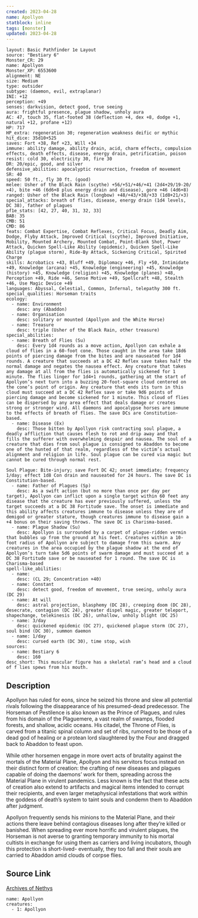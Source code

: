```yaml
---
created: 2023-04-28
name: Apollyon
statblock: inline
tags: [monster]
updated: 2023-04-28
---
```

```statblock
layout: Basic Pathfinder 1e Layout
source: "Bestiary 6"
Monster_CR: 29
name: Apollyon
Monster_XP: 6553600
alignment: NE
size: Medium
type: outsider
subtype: (daemon, evil, extraplanar)
INI: +12
perception: +49
senses: darkvision, detect good, true seeing
aura: frightful presence, plague shadow, unholy aura
AC: 47, touch 35, flat-footed 38 (deflection +4, dex +8, dodge +1, natural +12, profane +12)
HP: 717
HP_extra: regeneration 30; regeneration weakness deific or mythic
hit_dice: 35d10+525
saves: Fort +38, Ref +23, Will +34
immune: ability damage, ability drain, acid, charm effects, compulsion effects, death effects, disease, energy drain, petrification, poison
resist: cold 30, electricity 30, fire 30
DR: 20/epic, good, and silver
defensive_abilities: apocalyptic resurrection, freedom of movement
SR: 40
speed: 50 ft., fly 30 ft. (good)
melee: Usher of the Black Rain (scythe) +56/+51/+46/+41 (2d4+29/19-20/×4), bite +46 (6d6+8 plus energy drain and disease), gore +46 (4d6+8)
ranged: Usher of the Black Rain (longbow) +48/+43/+38/+33 (1d8+21/×3)
special_attacks: breath of flies, disease, energy drain (1d4 levels, DC 38), father of plagues
pf1e_stats: [42, 27, 40, 31, 32, 33]
BAB: 35
CMB: 51
CMD: 86
feats: Combat Expertise, Combat Reflexes, Critical Focus, Deadly Aim, Dodge, Flyby Attack, Improved Critical (scythe), Improved Initiative, Mobility, Mounted Archery, Mounted Combat, Point-Blank Shot, Power Attack, Quicken Spell-Like Ability (epidemic), Quicken Spell-Like Ability (plague storm), Ride-By Attack, Sickening Critical, Spirited Charge
skills: Acrobatics +43, Bluff +49, Diplomacy +46, Fly +50, Intimidate +49, Knowledge (arcana) +45, Knowledge (engineering) +45, Knowledge (history) +45, Knowledge (religion) +45, Knowledge (planes) +48, Perception +49, Ride +46, Sense Motive +49, Spellcraft +48, Stealth +46, Use Magic Device +49
languages: Abyssal, Celestial, Common, Infernal, telepathy 300 ft.
special_qualities: Horseman traits
ecology:
  - name: Environment
    desc: any (Abaddon)
  - name: Organisation
    desc: solitary or mounted (Apollyon and the White Horse)
  - name: Treasure
    desc: triple (Usher of the Black Rain, other treasure)
special_abilities:
  - name: Breath of Flies (Su)
    desc: Every 1d4 rounds as a move action, Apollyon can exhale a cloud of flies in a 60-foot cone. Those caught in the area take 18d6 points of piercing damage from the bites and are nauseated for 1d4 rounds. A creature that succeeds at a DC 42 Reflex save takes half the normal damage and negates the nausea effect. Any creature that takes any damage at all from the flies is automatically sickened for 1 minute. The flies linger for 1d4+1 rounds, gathering at the start of Apollyon’s next turn into a buzzing 20-foot-square cloud centered on the cone’s point of origin. Any creature that ends its turn in this cloud must succeed at a DC 42 Reflex save or take 9d6 points of piercing damage and become sickened for 1 minute. This cloud of flies can be dispersed by any area effect that deals damage or creates strong or stronger wind. All daemons and apocalypse horses are immune to the effects of breath of flies. The save DCs are Constitution-based.
  - name: Disease (Ex)
    desc: Those bitten by Apollyon risk contracting soul plague, a deadly affliction that causes flesh to rot and drip away and that fills the sufferer with overwhelming despair and nausea. The soul of a creature that dies from soul plague is consigned to Abaddon to become one of the hunted of that realm, regardless of the victim’s actual alignment and religion in life. Soul plague can be cured via magic but cannot be cured through normal rest. 

Soul Plague: Bite-injury; save Fort DC 42; onset immediate; frequency 1/day; effect 1d8 Con drain and nauseated for 24 hours. The save DC is Constitution-based.
  - name: Father of Plagues (Sp)
    desc: As a swift action (but no more than once per day per target), Apollyon can inflict upon a single target within 60 feet any disease that the creature has ever previously suffered, unless the target succeeds at a DC 38 Fortitude save. The onset is immediate and this ability affects creatures immune to disease unless they are of demigod or greater stature, though creatures immune to disease gain a +4 bonus on their saving throws. The save DC is Charisma-based.
  - name: Plague Shadow (Su)
    desc: Apollyon is surrounded by a carpet of plague-ridden vermin that bubbles up from the ground at his feet. Creatures within a 10-foot radius of Apollyon are subject to damage from this swarm. Any creatures in the area occupied by the plague shadow at the end of Apollyon’s turn take 5d6 points of swarm damage and must succeed at a DC 38 Fortitude save or be nauseated for 1 round. The save DC is Charisma-based
spell-like_abilities:
  - name:
    desc: (CL 29; Concentration +40)
  - name: Constant
    desc: detect good, freedom of movement, true seeing, unholy aura (DC 29)
  - name: At will
    desc: astral projection, blasphemy (DC 28), creeping doom (DC 28), desecrate, contagion (DC 24), greater dispel magic, greater teleport, shapechange, telekinesis (DC 26), unhallow, unholy blight (DC 25)
  - name: 3/day
    desc: quickened epidemic (DC 27), quickened plague storm (DC 27), soul bind (DC 30), summon daemon
  - name: 1/day
    desc: cursed earth (DC 30), time stop, wish
sources:
  - name: Bestiary 6
    desc: 160
desc_short: This muscular figure has a skeletal ram’s head and a cloud of f lies spews from his mouth.
```
## Description
Apollyon has ruled for eons, since he seized his throne and slew all potential rivals following the disappearance of his presumed-dead predecessor. The Horseman of Pestilence is also known as the Prince of Plagues, and rules from his domain of the Plaguemere, a vast realm of swamps, flooded forests, and shallow, acidic oceans. His citadel, the Throne of Flies, is carved from a titanic spinal column and set of ribs, rumored to be those of a dead god of healing or a protean lord slaughtered by the Four and dragged back to Abaddon to feast upon. 

While other horsemen engage in more overt acts of brutality against the mortals of the Material Plane, Apollyon and his servitors focus instead on their distinct form of creation: the crafting of new diseases and plagues capable of doing the daemons’ work for them, spreading across the Material Plane in virulent pandemics. Less known is the fact that these acts of creation also extend to artifacts and magical items intended to corrupt their recipients, and even larger metaphysical infestations that work within the goddess of death’s system to taint souls and condemn them to Abaddon after judgment. 

Apollyon frequently sends his minions to the Material Plane, and their actions there leave behind contagious diseases long after they’re killed or banished. When spreading ever more horrific and virulent plagues, the Horseman is not averse to granting temporary immunity to his mortal cultists in exchange for using them as carriers and living incubators, though this protection is short-lived- eventually, they too fall and their souls are carried to Abaddon amid clouds of corpse flies.
## Source Link
[Archives of Nethys](https://aonprd.com/MonsterDisplay.aspx?ItemName=Apollyon)
```encounter-table
name: Apollyon
creatures:
  - 1: Apollyon
```
